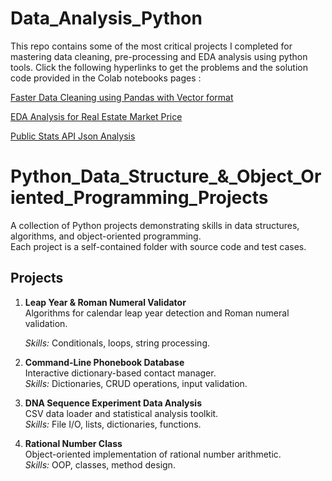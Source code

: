 # Data_Analysis_Python
This repo contains some of the most critical projects I completed for mastering data cleaning, pre-processing and EDA analysis using python tools. Click the following hyperlinks to get the problems and the solution code provided in the Colab notebooks pages : 


[Faster Data Cleaning using Pandas with Vector format](https://colab.research.google.com/drive/1XEe-KLOpyizrUyAQhd0xwOCU1A2-op0-#scrollTo=vZuVntpbrI2w)




[EDA Analysis for Real Estate Market Price](https://colab.research.google.com/drive/1mTa3N2GlIrzPwT2Jyo6yukMLcc6nNjVo?usp=sharing)




[Public Stats API Json Analysis](https://colab.research.google.com/drive/1WbvAvbjDIbOJUCdquefBw8aTsMGWEf2q?usp=sharing)


# Python_Data_Structure_&_Object_Oriented_Programming_Projects

A collection of Python projects demonstrating skills in data structures, algorithms, and object-oriented programming.  
Each project is a self-contained folder with source code and test cases.

## Projects
1. **Leap Year & Roman Numeral Validator**  
   Algorithms for calendar leap year detection and Roman numeral validation.
   
   _Skills:_ Conditionals, loops, string processing.

3. **Command-Line Phonebook Database**  
   Interactive dictionary-based contact manager.  
   _Skills:_ Dictionaries, CRUD operations, input validation.

4. **DNA Sequence Experiment Data Analysis**  
   CSV data loader and statistical analysis toolkit.  
   _Skills:_ File I/O, lists, dictionaries, functions.

5. **Rational Number Class**  
   Object-oriented implementation of rational number arithmetic.  
   _Skills:_ OOP, classes, method design.

